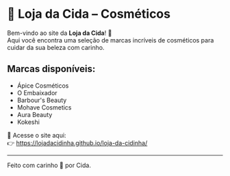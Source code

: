 # 🌸 Loja da Cida – Cosméticos

Bem-vindo ao site da **Loja da Cida**! 💄  
Aqui você encontra uma seleção de marcas incríveis de cosméticos para cuidar da sua beleza com carinho.

## Marcas disponíveis:

- Ápice Cosméticos
- O Embaixador
- Barbour's Beauty
- Mohave Cosmetics
- Aura Beauty
- Kokeshi

📲 Acesse o site aqui:  
👉 https://lojadacidinha.github.io/loja-da-cidinha/

---

Feito com carinho 💜 por Cida.
